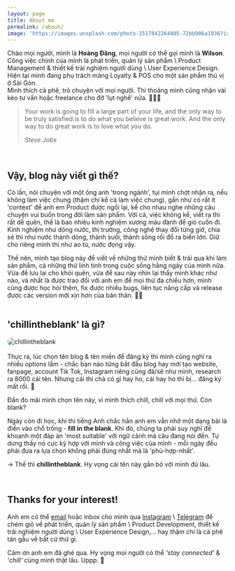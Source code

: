 ```yaml
---
layout: page
title: About me
permalink: /about/
image: 'https://images.unsplash.com/photo-1517842264405-72bb906a1936?ixid=MnwxMjA3fDB8MHxwaG90by1wYWdlfHx8fGVufDB8fHx8&ixlib=rb-1.2.1&auto=format&fit=crop&w=1650&q=80'
---
```


Chào mọi người, mình là <b>Hoàng Đăng</b>, mọi người có thể gọi mình là <b>Wilson</b>. Công việc chính của mình là phát triển, quản lý sản phẩm \ Product Management & thiết kế trải nghiệm người dùng \ User Experience Design. Hiện tại mình đang phụ trách mảng Loyalty & POS cho một sản phẩm thú vị ở Sài Gòn. <br> Mình thích cà phê, trò chuyện với mọi người. Thi thoảng mình cũng nhận vài kèo tư vấn hoặc freelance cho đỡ 'lụt nghề' nữa. 👨🏻‍💻  

> Your work is going to fill a large part of your life, and the only way to be truly satisfied is to do what you believe is great work. And the only way to do great work is to love what you do.
>
> <cite>Steve Jobs</cite>
<br>
  
## __Vậy, blog này viết gì thế?__

Có lần, nói chuyện với một ông anh 'trong ngành', tụi mình chợt nhận ra, nếu không làm việc chung (thậm chí kể cả làm việc chung), gần như có rất ít 'context' để anh em Product được ngồi lại, kể cho nhau nghe những câu chuyện vui buồn trong đời làm sản phẩm. Với cả, việc không kể, viết ra thì rất dễ quên, thế là bao nhiêu kinh nghiệm xương máu đành để gió cuốn đi. Kinh nghiệm như dòng nước, thị trường, công nghệ thay đổi từng giờ, chia sẻ thì như nước thành dòng, thành suối, thành sông rồi đổ ra biển lớn. Giữ cho riêng mình thì như ao tù, nước đọng vậy.

Thế nên, mình tạo blog này để viết về những thứ mình biết & trải qua khi làm sản phẩm, cả những thứ linh tinh trong cuộc sống hằng ngày của mình nữa. Vừa để lưu lại cho khỏi quên, vừa để sau này nhìn lại thấy mình khác như nào, và nhất là được trao đổi với anh em để mọi thứ đa chiều hơn, mình cũng được học hỏi thêm, fix được nhiều bugs, liên tục nâng cấp và release được các version mới xịn hơn của bản thân. 🙌🏻
<br>
<br>
  
## __'chillintheblank' là gì?__

<div>
  <img src="https://images.unsplash.com/photo-1471560090527-d1af5e4e6eb6?ixid=MnwxMjA3fDB8MHxwaG90by1wYWdlfHx8fGVufDB8fHx8&ixlib=rb-1.2.1&auto=format&fit=crop&w=2550&q=80" alt="chillintheblank" style="border-radius: 8px"> 
</div>
<br>
Thực ra, lúc chọn tên blog & tên miền để đăng ký thì mình cũng nghĩ ra nhiều options lắm - chắc bạn nào từng bắt đầu blog hay mới tạo website, fanpage, account Tik Tok, Instagram riêng cũng đã/sẽ như mình, research ra 8000 cái tên. Nhưng cái thì chả có gì hay ho, cái hay ho thì bị... đăng ký mất rồi. 🥲

Đắn đo mãi mình chọn tên này, vì mình thích chill, chill với mọi thứ. Còn blank?

Ngày còn đi học, khi thi tiếng Anh chắc hẳn anh em vẫn nhớ một dạng bài là điền vào chỗ trống - **fill in the blank**. Khi đó, chúng ta phải suy nghĩ để khoanh một đáp án 'most suitable' với ngữ cảnh mà câu đang nói đến. Tự dưng thấy nó cực kỳ hợp với mình và công việc của mình - mỗi ngày đều phải đưa ra lựa chọn không phải đúng nhất mà là 'phù-hợp-nhất'.

→ Thế thì <b>chillintheblank</b>. Hy vọng cái tên này gắn bó với mình đủ lâu.

<br>

## __Thanks for your interest!__
Anh em có thể [email](mailto:wilson.citb@gmail.com) hoặc inbox cho mình qua [Instagram](https://instagram.com/wilson.chillinthe___) \ [Telegram](https://t.me/wilsonchiller) để chém gió về phát triển, quản lý sản phẩm \ Product Development, thiết kế trải nghiệm người dùng \ User Experience Design,... hay thậm chí là cà phê tán gẫu về bất cứ thứ gì.

Cảm ơn anh em đã ghé qua. Hy vọng mọi người có thể _'stay connected'_ & _'chill'_ cùng mình thật lâu. Uppp. 🦾  
<br>


